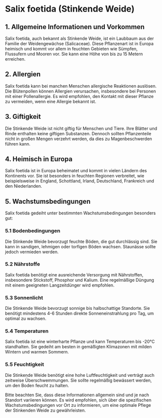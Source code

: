 # Salix foetida (Stinkende Weide)

## 1. Allgemeine Informationen und Vorkommen
Salix foetida, auch bekannt als Stinkende Weide, ist ein Laubbaum aus der Familie der Weidengewächse (Salicaceae). Diese Pflanzenart ist in Europa heimisch und kommt vor allem in feuchten Gebieten wie Sümpfen, Flussufern und Mooren vor. Sie kann eine Höhe von bis zu 15 Metern erreichen.

## 2. Allergien
Salix foetida kann bei manchen Menschen allergische Reaktionen auslösen. Die Blütenpollen können Allergien verursachen, insbesondere bei Personen mit einer Pollenallergie. Es wird empfohlen, den Kontakt mit dieser Pflanze zu vermeiden, wenn eine Allergie bekannt ist.

## 3. Giftigkeit
Die Stinkende Weide ist nicht giftig für Menschen und Tiere. Ihre Blätter und Rinde enthalten keine giftigen Substanzen. Dennoch sollten Pflanzenteile nicht in großen Mengen verzehrt werden, da dies zu Magenbeschwerden führen kann.

## 4. Heimisch in Europa
Salix foetida ist in Europa beheimatet und kommt in vielen Ländern des Kontinents vor. Sie ist besonders in feuchten Regionen verbreitet, wie beispielsweise in England, Schottland, Irland, Deutschland, Frankreich und den Niederlanden.

## 5. Wachstumsbedingungen
Salix foetida gedeiht unter bestimmten Wachstumsbedingungen besonders gut:

### 5.1 Bodenbedingungen
Die Stinkende Weide bevorzugt feuchte Böden, die gut durchlässig sind. Sie kann in sandigen, lehmigen oder torfigen Böden wachsen. Staunässe sollte jedoch vermieden werden.

### 5.2 Nährstoffe
Salix foetida benötigt eine ausreichende Versorgung mit Nährstoffen, insbesondere Stickstoff, Phosphor und Kalium. Eine regelmäßige Düngung mit einem geeigneten Langzeitdünger wird empfohlen.

### 5.3 Sonnenlicht
Die Stinkende Weide bevorzugt sonnige bis halbschattige Standorte. Sie benötigt mindestens 4-6 Stunden direkte Sonneneinstrahlung pro Tag, um optimal zu wachsen.

### 5.4 Temperaturen
Salix foetida ist eine winterharte Pflanze und kann Temperaturen bis -20°C standhalten. Sie gedeiht am besten in gemäßigten Klimazonen mit milden Wintern und warmen Sommern.

### 5.5 Feuchtigkeit
Die Stinkende Weide benötigt eine hohe Luftfeuchtigkeit und verträgt auch zeitweise Überschwemmungen. Sie sollte regelmäßig bewässert werden, um den Boden feucht zu halten.

Bitte beachten Sie, dass diese Informationen allgemein sind und je nach Standort variieren können. Es wird empfohlen, sich über die spezifischen Wachstumsbedingungen vor Ort zu informieren, um eine optimale Pflege der Stinkenden Weide zu gewährleisten.
